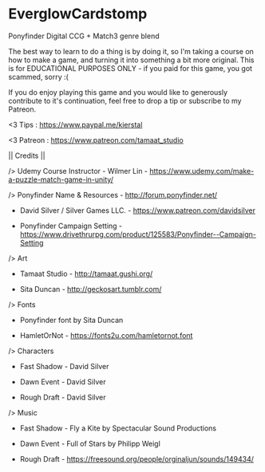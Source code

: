 # EverglowCardstomp
Ponyfinder Digital CCG + Match3 genre blend

The best way to learn to do a thing is by doing it, so I'm taking a course on how to make a game, and 
turning it into something a bit more original.  This is for EDUCATIONAL PURPOSES ONLY - if you paid for
this game, you got scammed, sorry :(

If you do enjoy playing this game and you would like to generously contribute to it's continuation, 
feel free to drop a tip or subscribe to my Patreon.

 <3   Tips  : https://www.paypal.me/kierstal
 
 <3 Patreon : https://www.patreon.com/tamaat_studio


|| Credits ||

/> Udemy Course Instructor - Wilmer Lin -  https://www.udemy.com/make-a-puzzle-match-game-in-unity/

/> Ponyfinder Name & Resources - http://forum.ponyfinder.net/

 * David Silver / Silver Games LLC. - https://www.patreon.com/davidsilver
  
 * Ponyfinder Campaign Setting - https://www.drivethrurpg.com/product/125583/Ponyfinder--Campaign-Setting

/> Art 

 * Tamaat Studio - http://tamaat.gushi.org/
  
 * Sita Duncan - http://geckosart.tumblr.com/

/> Fonts

 * Ponyfinder font by Sita Duncan
  
 * HamletOrNot - https://fonts2u.com/hamletornot.font

/> Characters 

 * Fast Shadow - David Silver
 
 * Dawn Event - David Silver
 
 * Rough Draft - David Silver
 
 /> Music
 
 * Fast Shadow - Fly a Kite by Spectacular Sound Productions
 
 * Dawn Event - Full of Stars by Philipp Weigl

 * Rough Draft - https://freesound.org/people/orginaljun/sounds/149434/
  
  
